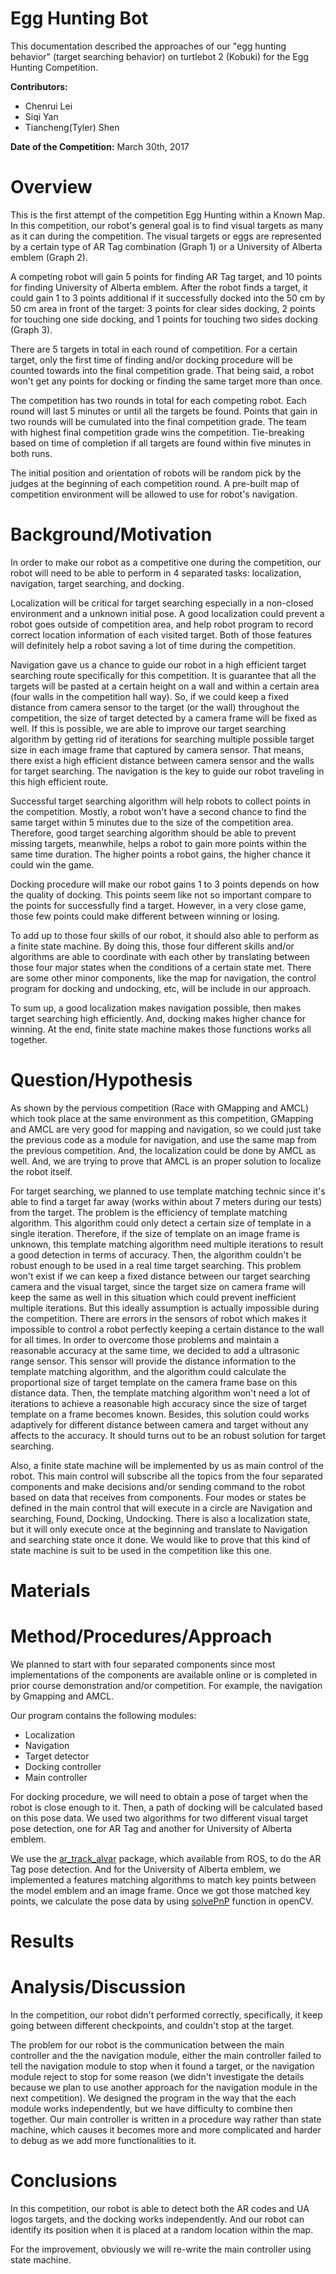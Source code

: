 # Egg Hunting Bot
This documentation described the approaches of our "egg hunting behavior" (target searching behavior) on turtlebot 2 (Kobuki) for the Egg Hunting Competition.  

**Contributors:**
- Chenrui Lei
- Siqi Yan
- Tiancheng(Tyler) Shen

**Date of the Competition:**
  March 30th, 2017

# Overview
This is the first attempt of the competition Egg Hunting within a Known Map. In this competition, our robot's general goal is to find visual targets as many as it can during the competition. The visual targets or eggs are represented by a certain type of AR Tag combination (Graph 1) or a University of Alberta emblem (Graph 2).

A competing robot will gain 5 points for finding AR Tag target, and 10 points for finding University of Alberta emblem. After the robot finds a target, it could gain 1 to 3 points additional if it successfully docked into the 50 cm by 50 cm area in front of the target: 3 points for clear sides docking, 2 points for touching one side docking, and 1 points for touching two sides docking (Graph 3).

There are 5 targets in total in each round of competition. For a certain target, only the first time of finding and/or docking procedure will be counted towards into the final competition grade. That being said, a robot won't get any points for docking or finding the same target more than once.

The competition has two rounds in total for each competing robot. Each round will last 5 minutes or until all the targets be found. Points that gain in two rounds will be cumulated into the final competition grade. The team with highest final competition grade wins the competition. Tie-breaking based on time of completion if all targets are found within five minutes in both runs.

The initial position and orientation of robots will be random pick by the judges at the beginning of each competition round. A pre-built map of competition environment will be allowed to use for robot's navigation.

# Background/Motivation
In order to make our robot as a competitive one during the competition, our robot will need to be able to perform in 4 separated tasks: localization, navigation, target searching, and docking.

Localization will be critical for target searching especially in a non-closed environment and a unknown initial pose. A good localization could prevent a robot goes outside of competition area, and help robot program to record correct location information of each visited target. Both of those features will definitely help a robot saving a lot of time during the competition.

Navigation gave us a chance to guide our robot in a high efficient target searching route specifically for this competition. It is guarantee that all the targets will be pasted at a certain height on a wall and within a certain area (four walls in the competition hall way). So, if we could keep a fixed distance from camera sensor to the target (or the wall) throughout the competition, the size of target detected by a camera frame will be fixed as well. If this is possible, we are able to improve our target searching algorithm by getting rid of iterations for searching multiple possible target size in each image frame that captured by camera sensor. That means, there exist a high efficient distance between camera sensor and the walls for target searching. The navigation is the key to guide our robot traveling in this high efficient route.

Successful target searching algorithm will help robots to collect points in the competition. Mostly, a robot won't have a second chance to find the same target within 5 minutes due to the size of the competition area. Therefore, good target searching algorithm should be able to prevent missing targets, meanwhile, helps a robot to gain more points within the same time duration. The higher points a robot gains, the higher chance it could win the game.

Docking procedure will make our robot gains 1 to 3 points depends on how the quality of docking. This points seem like not so important compare to the points for successfully find a target. However, in a very close game, those few points could make different between winning or losing.

To add up to those four skills of our robot, it should also able to perform as a finite state machine. By doing this, those four different skills and/or algorithms are able to coordinate with each other by translating between those four major states when the conditions of a certain state met. There are some other minor components, like the map for navigation, the control program for docking and undocking, etc, will be include in our approach.

To sum up, a good localization makes navigation possible, then makes target searching high efficiently. And, docking makes higher chance for winning. At the end, finite state machine makes those functions works all together.

# Question/Hypothesis
As shown by the pervious competition (Race with GMapping and AMCL) which took place at the same environment as this competition, GMapping and AMCL are very good for mapping and navigation, so we could just take the previous code as a module for navigation, and use the same map from the previous competition. And, the localization could be done by AMCL as well. And, we are trying to prove that AMCL is an proper solution to localize the robot itself.

For target searching, we planned to use template matching technic since it's able to find a target far away (works within about 7 meters during our tests) from the target. The problem is the efficiency of template matching algorithm. This algorithm could only detect a certain size of template in a single iteration. Therefore, if the size of template on an image frame is unknown, this template matching algorithm need multiple iterations to result a good detection in terms of accuracy. Then, the algorithm couldn't be robust enough to be used in a real time target searching. This problem won't exist if we can keep a fixed distance between our target searching camera and the visual target, since the target size on camera frame will keep the same as well in this situation which could prevent inefficient multiple iterations. But this ideally assumption is actually impossible during the competition. There are errors in the sensors of robot which makes it impossible to control a robot perfectly keeping a certain distance to the wall for all times. In order to overcome those problems and maintain a reasonable accuracy at the same time, we decided to add a ultrasonic range sensor. This sensor will provide the distance information to the template matching algorithm, and the algorithm could calculate the proportional size of target template on the camera frame base on this distance data. Then, the template matching algorithm won't need a lot of iterations to achieve a reasonable high accuracy since the size of target template on a frame becomes known. Besides, this solution could works adaptively for different distance between camera and target without any affects to the accuracy. It should turns out to be an robust solution for target searching.

Also, a finite state machine will be implemented by us as main control of the robot. This main control will subscribe all the topics from the four separated components and make decisions and/or sending command to the robot based on data that receives from components. Four modes or states be defined in the main control that will execute in a circle are Navigation and searching, Found, Docking, Undocking. There is also a localization state, but it will only execute once at the beginning and translate to Navigation and searching state once it done. We would like to prove that this kind of state machine is suit to be used in the competition like this one.

# Materials

# Method/Procedures/Approach
We planned to start with four separated components since most implementations of the components are available online or is completed in prior course demonstration and/or competition. For example, the navigation by Gmapping and AMCL.

Our program contains the following modules:
- Localization
- Navigation
- Target detector
- Docking controller
- Main controller

For docking procedure, we will need to obtain a pose of target when the robot is close enough to it. Then, a path of docking will be calculated based on this pose data. We used two algorithms for two different visual target pose detection, one for AR Tag and another for University of Alberta emblem.

We use the [ar_track_alvar](http://wiki.ros.org/ar_track_alvar) package, which available from ROS, to do the AR Tag pose detection. And for the University of Alberta emblem, we implemented a features matching algorithms to match key points between the model emblem and an image frame. Once we got those matched key points, we calculate the pose data by using [solvePnP](http://docs.opencv.org/3.0-beta/modules/calib3d/doc/camera_calibration_and_3d_reconstruction.html#solvepnp) function in openCV.

# Results

# Analysis/Discussion
In the competition, our robot didn't performed correctly, specifically, it keep going between different checkpoints, and couldn't stop at the target.

The problem for our robot is the communication between the main controller and the the navigation module, either the main controller failed to tell the navigation module to stop when it found a target, or the navigation module reject to stop for some reason (we didn't investigate the details because we plan to use another approach for the navigation module in the next competition). We designed the program in the way that the each module works independently, but we have difficulty to combine then together. Our main controller is written in a procedure way rather than state machine, which causes it becomes more and more complicated and harder to debug as we add more functionalities to it.

# Conclusions
In this competition, our robot is able to detect both the AR codes and UA logos targets, and the docking works independently. And our robot can identify its position when it is placed at a random location within the map.

For the improvement, obviously we will re-write the main controller using state machine.
